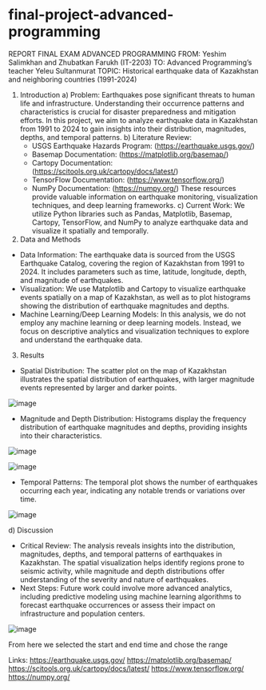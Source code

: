 # final-project-advanced-programming
 
REPORT FINAL EXAM ADVANCED PROGRAMMING
FROM: Yeshim Salimkhan and Zhubatkan Farukh (IT-2203)
TO: Advanced Programming’s teacher Yeleu Sultanmurat
TOPIC: Historical earthquake data of Kazakhstan and neighboring countries (1991-2024)
1. Introduction
a) Problem:
Earthquakes pose significant threats to human life and infrastructure. Understanding their occurrence patterns and characteristics is crucial for disaster preparedness and mitigation efforts. In this project, we aim to analyze earthquake data in Kazakhstan from 1991 to 2024 to gain insights into their distribution, magnitudes, depths, and temporal patterns.
b) Literature Review:
   - USGS Earthquake Hazards Program: (https://earthquake.usgs.gov/)
   - Basemap Documentation: (https://matplotlib.org/basemap/)
   - Cartopy Documentation: (https://scitools.org.uk/cartopy/docs/latest/)
   - TensorFlow Documentation: (https://www.tensorflow.org/)
   - NumPy Documentation: (https://numpy.org/)
These resources provide valuable information on earthquake monitoring, visualization techniques, and deep learning frameworks.
c) Current Work:
   We utilize Python libraries such as Pandas, Matplotlib, Basemap, Cartopy, TensorFlow, and NumPy to analyze earthquake data and visualize it spatially and temporally.
2. Data and Methods
- Data Information: 
  The earthquake data is sourced from the USGS Earthquake Catalog, covering the region of Kazakhstan from 1991 to 2024. It includes parameters such as time, latitude, longitude, depth, and magnitude of earthquakes.
- Visualization: 
  We use Matplotlib and Cartopy to visualize earthquake events spatially on a map of Kazakhstan, as well as to plot histograms showing the distribution of earthquake magnitudes and depths.
- Machine Learning/Deep Learning Models:
  In this analysis, we do not employ any machine learning or deep learning models. Instead, we focus on descriptive analytics and visualization techniques to explore and understand the earthquake data.
3. Results
- Spatial Distribution:
  The scatter plot on the map of Kazakhstan illustrates the spatial distribution of earthquakes, with larger magnitude events represented by larger and darker points.

![image](https://github.com/Salimkhan1512/FinalProjectAP/assets/123942008/ceef1f2e-d822-4f22-a099-97a3e3874177)


- Magnitude and Depth Distribution:
  Histograms display the frequency distribution of earthquake magnitudes and depths, providing insights into their characteristics.

![image](https://github.com/Salimkhan1512/FinalProjectAP/assets/123942008/ee25cdf9-d547-41b3-a847-f05cf98c01da)

![image](https://github.com/Salimkhan1512/FinalProjectAP/assets/123942008/52993813-f742-4ed6-b114-05ed86b349b6)

 
- Temporal Patterns:
  The temporal plot shows the number of earthquakes occurring each year, indicating any notable trends or variations over time.

![image](https://github.com/Salimkhan1512/FinalProjectAP/assets/123942008/6a382711-f6d8-43a2-badd-3e2a6688a2ea)

 
d) Discussion
- Critical Review:
The analysis reveals insights into the distribution, magnitudes, depths, and temporal patterns of earthquakes in Kazakhstan. The spatial visualization helps identify regions prone to seismic activity, while magnitude and depth distributions offer understanding of the severity and nature of earthquakes.
- Next Steps:
Future work could involve more advanced analytics, including predictive modeling using machine learning algorithms to forecast earthquake occurrences or assess their impact on infrastructure and population centers.

![image](https://github.com/Salimkhan1512/FinalProjectAP/assets/123942008/b6aba581-cdca-47a2-9d68-5dec99832a60)


 
From here we selected the start and end time and chose the range

Links:
https://earthquake.usgs.gov/
https://matplotlib.org/basemap/
https://scitools.org.uk/cartopy/docs/latest/
https://www.tensorflow.org/
https://numpy.org/

